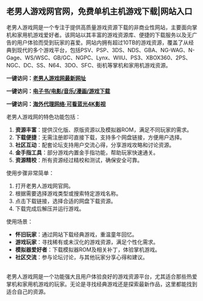 <h2>老男人游戏网官网，免费单机主机游戏下载|网站入口</h2>
<p>老男人游戏网是一个专注于提供高质量游戏资源下载的非商业性网站，主要面向掌机和家用机游戏爱好者。该网站以其丰富的游戏资源库、便捷的下载服务以及无广告的用户体验而受到玩家的喜爱。网站内拥有超过10TB的游戏资源，覆盖了从经典到现代的多个游戏平台，包括PSV、PSP、3DS、NDS、GBA、NG-WAG、N-Gage、WS/WSC、GB/GC、NGPC、Lynx、WIIU、PS3、XBOX360、2PS、NGC、DC、SS、N64、3DO、SFC、街机等掌机和家用机游戏资源。</p>
<p><strong>一键访问：</strong><a href="https://oldmantvg.wwwnav.com/ " target="_blank"><strong>老男人游戏网最新网址</strong></a></p>
<p><strong>一键访问：</strong><a href="https://wangpanziyuan.pages.dev/" target="_blank"><strong>电子书/电影/音乐/漫画/游戏下载</strong></a></p>
<p><strong>一键访问：</strong><a href="http://ip.harmonylink.net/share/e82025" target="_blank"><strong>海外代理网络·可看蓝光4K影视</strong></a></p>
<p>老男人游戏网的特色功能包括：</p>
<ol>
  <li><strong>资源丰富</strong>：提供汉化版、原版资源以及模拟器ROM，满足不同玩家的需求。</li>
  <li><strong>下载便捷</strong>：无需注册即可直接下载，支持多个网盘链接，方便用户选择。</li>
  <li><strong>社区互动</strong>：配套论坛支持用户交流心得，分享游戏攻略和讨论资源。</li>
  <li><strong>金手指工具</strong>：部分游戏内置金手指功能，帮助玩家快速通关。</li>
  <li><strong>资源精校</strong>：所有资源经过精校和测试，确保安全可靠。</li>
</ol>
<p>使用步骤非常简单：</p>
<ol>
  <li>打开老男人游戏网官网。</li>
  <li>根据需要选择游戏类型或搜索特定游戏名称。</li>
  <li>点击下载链接，选择合适的网盘下载资源。</li>
  <li>下载完成后解压并运行游戏。</li>
</ol>
<p>使用场景：</p>
<ul>
  <li><strong>怀旧玩家</strong>：通过网站下载经典游戏，重温童年回忆。</li>
  <li><strong>游戏玩家</strong>：寻找稀有或未汉化的游戏资源，满足个性化需求。</li>
  <li><strong>模拟器爱好者</strong>：下载模拟器ROM及相关补丁，体验掌机游戏。</li>
  <li><strong>社区交流</strong>：参与论坛讨论，与其他玩家分享心得和建议。<br>&nbsp;</li>
</ul>
<p>老男人游戏网是一个功能强大且用户体验良好的游戏资源平台，尤其适合那些热爱掌机和家用机游戏的玩家。无论是寻找经典游戏还是探索最新作品，这里都能找到适合自己的资源。</p>
